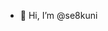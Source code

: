 - 👋 Hi, I’m @se8kuni

<!---
se8kuni/se8kuni is a ✨ special ✨ repository because its `README.md` (this file) appears on your GitHub profile.
You can click the Preview link to take a look at your changes.
--->
